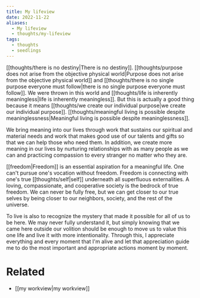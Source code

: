 ```yaml
---
title: My lifeview
date: 2022-11-22
aliases:
  - My lifeview
  - thoughts/my-lifeview
tags:
  - thoughts
  - seedlings
---
```

[[thoughts/there is no destiny|There is no destiny]]. [[thoughts/purpose does not arise from the objective physical world|Purpose does not arise from the objective physical world]] and [[thoughts/there is no single purpose everyone must follow|there is no single purpose everyone must follow]]. We were thrown in this world and [[thoughts/life is inherently meaningless|life is inherently meaningless]]. But this is actually a good thing because it means [[thoughts/we create our individual purpose|we create our individual purpose]]. [[thoughts/meaningful living is possible despite meaninglessness|Meaningful living is possible despite meaninglessness]].

We bring meaning into our lives through work that sustains our spiritual and material needs and work that makes good use of our talents and gifts so that we can help those who need them. In addition, we create more meaning in our lives by nurturing relationships with as many people as we can and practicing compassion to every stranger no matter who they are.

[[freedom|Freedom]] is an essential aspiration for a meaningful life. One can't pursue one's vocation without freedom. Freedom is connecting with one's true [[thoughts/self|self]] underneath all superfluous externalities. A loving, compassionate, and cooperative society is the bedrock of true freedom. We can never be fully free, but we can get closer to our true selves by being closer to our neighbors, society, and the rest of the universe.

To live is also to recognize the mystery that made it possible for all of us to be here. We may never fully understand it, but simply knowing that we came here outside our volition should be enough to move us to value this one life and live it with more intentionality. Through this, I appreciate everything and every moment that I'm alive and let that appreciation guide me to do the most important and appropriate actions moment by moment.

# Related

- [[my workview|my workview]]